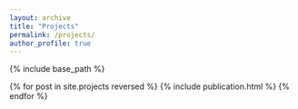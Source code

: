 ```yaml
---
layout: archive
title: "Projects"
permalink: /projects/
author_profile: true
---
```


{% include base_path %}

{% for post in site.projects reversed %}
  {% include publication.html %}
{% endfor %}

